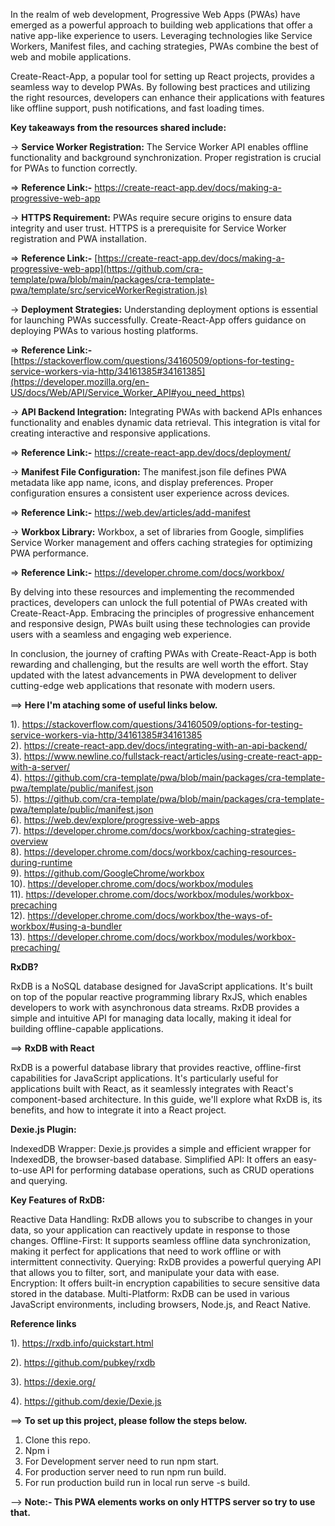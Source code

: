 In the realm of web development, Progressive Web Apps (PWAs) have emerged as a powerful approach to building web applications that offer a native app-like experience to users. Leveraging technologies like Service Workers, Manifest files, and caching strategies, PWAs combine the best of web and mobile applications.

Create-React-App, a popular tool for setting up React projects, provides a seamless way to develop PWAs. By following best practices and utilizing the right resources, developers can enhance their applications with features like offline support, push notifications, and fast loading times.

**Key takeaways from the resources shared include:**

-> **Service Worker Registration:** The Service Worker API enables offline functionality and background synchronization. Proper registration is crucial for PWAs to function correctly.

=> **Reference Link:-** https://create-react-app.dev/docs/making-a-progressive-web-app

-> **HTTPS Requirement:** PWAs require secure origins to ensure data integrity and user trust. HTTPS is a prerequisite for Service Worker registration and PWA installation.

=> **Reference Link:-** [https://create-react-app.dev/docs/making-a-progressive-web-app](https://github.com/cra-template/pwa/blob/main/packages/cra-template-pwa/template/src/serviceWorkerRegistration.js)

-> **Deployment Strategies:** Understanding deployment options is essential for launching PWAs successfully. Create-React-App offers guidance on deploying PWAs to various hosting platforms.

=> **Reference Link:-** [https://stackoverflow.com/questions/34160509/options-for-testing-service-workers-via-http/34161385#34161385](https://developer.mozilla.org/en-US/docs/Web/API/Service_Worker_API#you_need_https)

-> **API Backend Integration:** Integrating PWAs with backend APIs enhances functionality and enables dynamic data retrieval. This integration is vital for creating interactive and responsive applications.

=> **Reference Link:-** https://create-react-app.dev/docs/deployment/

-> **Manifest File Configuration:** The manifest.json file defines PWA metadata like app name, icons, and display preferences. Proper configuration ensures a consistent user experience across devices.

=> **Reference Link:-** https://web.dev/articles/add-manifest

-> **Workbox Library:** Workbox, a set of libraries from Google, simplifies Service Worker management and offers caching strategies for optimizing PWA performance.

=> **Reference Link:-** https://developer.chrome.com/docs/workbox/

By delving into these resources and implementing the recommended practices, developers can unlock the full potential of PWAs created with Create-React-App. Embracing the principles of progressive enhancement and responsive design, PWAs built using these technologies can provide users with a seamless and engaging web experience.

In conclusion, the journey of crafting PWAs with Create-React-App is both rewarding and challenging, but the results are well worth the effort. Stay updated with the latest advancements in PWA development to deliver cutting-edge web applications that resonate with modern users.

==> **Here I'm ataching some of useful links below.**

1). https://stackoverflow.com/questions/34160509/options-for-testing-service-workers-via-http/34161385#34161385  
2). https://create-react-app.dev/docs/integrating-with-an-api-backend/  
3). https://www.newline.co/fullstack-react/articles/using-create-react-app-with-a-server/  
4). https://github.com/cra-template/pwa/blob/main/packages/cra-template-pwa/template/public/manifest.json  
5). https://github.com/cra-template/pwa/blob/main/packages/cra-template-pwa/template/public/manifest.json  
6). https://web.dev/explore/progressive-web-apps  
7). https://developer.chrome.com/docs/workbox/caching-strategies-overview  
8). https://developer.chrome.com/docs/workbox/caching-resources-during-runtime  
9). https://github.com/GoogleChrome/workbox  
10). https://developer.chrome.com/docs/workbox/modules  
11). https://developer.chrome.com/docs/workbox/modules/workbox-precaching  
12). https://developer.chrome.com/docs/workbox/the-ways-of-workbox/#using-a-bundler  
13). https://developer.chrome.com/docs/workbox/modules/workbox-precaching/

**RxDB?**

RxDB is a NoSQL database designed for JavaScript applications. It's built on top of the popular reactive programming library RxJS, which enables developers to work with asynchronous data streams. RxDB provides a simple and intuitive API for managing data locally, making it ideal for building offline-capable applications.

==> **RxDB with React**

RxDB is a powerful database library that provides reactive, offline-first capabilities for JavaScript applications. It's particularly useful for applications built with React, as it seamlessly integrates with React's component-based architecture. In this guide, we'll explore what RxDB is, its benefits, and how to integrate it into a React project.

**Dexie.js Plugin:**

IndexedDB Wrapper: Dexie.js provides a simple and efficient wrapper for IndexedDB, the browser-based database.
Simplified API: It offers an easy-to-use API for performing database operations, such as CRUD operations and querying.

**Key Features of RxDB:**

Reactive Data Handling: RxDB allows you to subscribe to changes in your data, so your application can reactively update in response to those changes.
Offline-First: It supports seamless offline data synchronization, making it perfect for applications that need to work offline or with intermittent connectivity.
Querying: RxDB provides a powerful querying API that allows you to filter, sort, and manipulate your data with ease.
Encryption: It offers built-in encryption capabilities to secure sensitive data stored in the database.
Multi-Platform: RxDB can be used in various JavaScript environments, including browsers, Node.js, and React Native.

**Reference links**

1). https://rxdb.info/quickstart.html

2). https://github.com/pubkey/rxdb

3). https://dexie.org/

4). https://github.com/dexie/Dexie.js

==> **To set up this project, please follow the steps below.**

1. Clone this repo.
2. Npm i
3. For Development server need to run npm start.
4. For production server need to run npm run build.
5. For run production build run in local run serve -s build.

--> **Note:- This PWA elements works on only HTTPS server so try to use that.**
